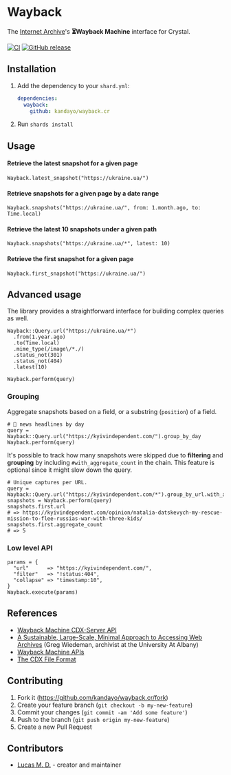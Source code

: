 # Wayback

The [Internet Archive](https://archive.org/)'s **⏳Wayback Machine** interface for Crystal.

[![CI](https://github.com/kandayo/wayback.cr/actions/workflows/ci.yml/badge.svg)](https://github.com/kandayo/wayback.cr/actions/workflows/ci.yml)
[![GitHub release](https://img.shields.io/github/release/kandayo/wayback.cr.svg?label=Release)](https://github.com/kandayo/wayback.cr/releases)

## Installation

1. Add the dependency to your `shard.yml`:

   ```yaml
   dependencies:
     wayback:
       github: kandayo/wayback.cr
   ```

2. Run `shards install`

## Usage

#### Retrieve the latest snapshot for a given page

```crystal
Wayback.latest_snapshot("https://ukraine.ua/")
```

#### Retrieve snapshots for a given page by a date range

```crystal
Wayback.snapshots("https://ukraine.ua/", from: 1.month.ago, to: Time.local)
```

#### Retrieve the latest 10 snapshots under a given path

```crystal
Wayback.snapshots("https://ukraine.ua/*", latest: 10)
```

#### Retrieve the first snapshot for a given page

```crystal
Wayback.first_snapshot("https://ukraine.ua/")
```

## Advanced usage

The library provides a straightforward interface for building complex queries as well.

```crystal
Wayback::Query.url("https://ukraine.ua/*")
  .from(1.year.ago)
  .to(Time.local)
  .mime_type(/image\/*./)
  .status_not(301)
  .status_not(404)
  .latest(10)
```

```crystal
Wayback.perform(query)
```

### Grouping

Aggregate snapshots based on a field, or a substring (`position`) of a field.

```crystal
# 📰 news headlines by day
query = Wayback::Query.url("https://kyivindependent.com/").group_by_day
Wayback.perform(query)
```

It's possible to track how many snapshots were skipped due to **filtering** and
**grouping** by including `#with_aggregate_count` in the chain. This feature is optional
since it might slow down the query.

```crystal
# Unique captures per URL.
query = Wayback::Query.url("https://kyivindependent.com/*").group_by_url.with_aggregate_count
snapshots = Wayback.perform(query)
snapshots.first.url
# => https://kyivindependent.com/opinion/natalia-datskevych-my-rescue-mission-to-flee-russias-war-with-three-kids/
snapshots.first.aggregate_count
# => 5
```

### Low level API

```crystal
params = {
  "url"      => "https://kyivindependent.com/",
  "filter"   => "!status:404",
  "collapse" => "timestamp:10",
}
Wayback.execute(params)
```

## References

- [Wayback Machine CDX-Server API](https://github.com/internetarchive/wayback/blob/master/wayback-cdx-server/README.md)
- [A Sustainable, Large-Scale, Minimal Approach to Accessing Web Archives](https://web.archive.org/web/20220116031116/https://archive-it.org/blog/post/a-sustainable-large-scale-minimal-approach-to-accessing-web-archives/) (Greg Wiedeman, archivist at the University At Albany)
- [Wayback Machine APIs](https://archive.org/help/wayback_api.php)
- [The CDX File Format](https://archive.org/web/researcher/cdx_file_format.php)

## Contributing

1. Fork it (<https://github.com/kandayo/wayback.cr/fork>)
2. Create your feature branch (`git checkout -b my-new-feature`)
3. Commit your changes (`git commit -am 'Add some feature'`)
4. Push to the branch (`git push origin my-new-feature`)
5. Create a new Pull Request

## Contributors

- [Lucas M. D.](https://github.com/kandayo) - creator and maintainer
